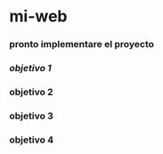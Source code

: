 # mi-web
### pronto implementare el proyecto
### *objetivo 1*
### objetivo 2
### objetivo 3
### objetivo 4
